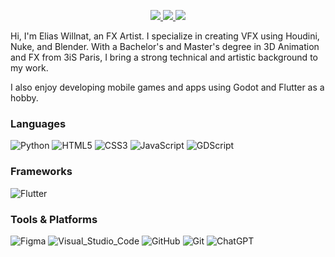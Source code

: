 <p align="center">
	<a href="https://www.linkedin.com/in/eliaswillnat/">
		<img src="https://img.shields.io/badge/LinkedIn-0077B5?style=for-the-badge&logo=linkedin&logoColor=white" />
	</a>
	<a href="https://instagram.com/eliaswillnat">
		<img src="https://img.shields.io/badge/Instagram-E4405F?style=for-the-badge&logo=instagram&logoColor=white" />
	</a>   
  <a href="mailto:elias.willnat@gmail.com">
		<img src="https://img.shields.io/badge/Gmail-D14836?style=for-the-badge&logo=gmail&logoColor=white" />
	</a>
</p>

Hi, I'm Elias Willnat, an FX Artist. I specialize in creating VFX using Houdini, Nuke, and Blender. With a Bachelor's and Master's degree in 3D Animation and FX from 3iS Paris, I bring a strong technical and artistic background to my work.

I also enjoy developing mobile games and apps using Godot and Flutter as a hobby.

### Languages

![Python](https://img.shields.io/badge/Python-FFD43B?style=for-the-badge&logo=python&logoColor=306998)
![HTML5](https://img.shields.io/badge/HTML5-E34F26?style=for-the-badge&logo=html5&logoColor=white)
![CSS3](https://img.shields.io/badge/CSS3-1572B6?style=for-the-badge&logo=css3&logoColor=white)
![JavaScript](https://img.shields.io/badge/JavaScript-323330?style=for-the-badge&logo=javascript&logoColor=F7DF1E)
![GDScript](https://img.shields.io/badge/GDScript-478CBF?style=for-the-badge&logo=godot-engine&logoColor=white)

### Frameworks

![Flutter](https://img.shields.io/badge/Flutter-02569B?style=for-the-badge&logo=flutter&logoColor=white)

### Tools & Platforms

![Figma](https://img.shields.io/badge/Figma-F24E1E?style=for-the-badge&logo=figma&logoColor=white)
![Visual_Studio_Code](https://img.shields.io/badge/Visual_Studio_Code-0078D4?style=for-the-badge&logo=visual%20studio%20code&logoColor=white)
![GitHub](https://img.shields.io/badge/GitHub-100000?style=for-the-badge&logo=github&logoColor=white)
![Git](https://img.shields.io/badge/Git-F05032?style=for-the-badge&logo=git&logoColor=white)
![ChatGPT](https://img.shields.io/badge/ChatGPT-00A67E?style=for-the-badge&logo=openai&logoColor=white)

<br />
<br /> 

[linkedin]: https://linkedin.com/in/eliaswillnat
[youtube]: https://www.youtube.com/@EliasWillnat/shorts
[instagram]: https://instagram.com/eliaswillnat
